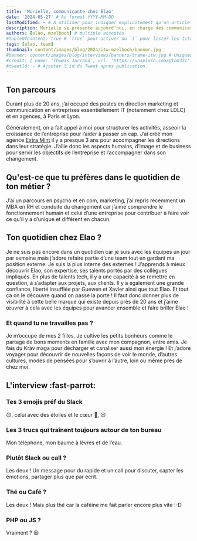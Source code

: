 ```yaml
---
title: 'Murielle, communicante chez Elao'
date: '2024-05-27' # Au format YYYY-MM-DD
lastModified: ~ # À utiliser pour indiquer explicitement qu'un article à été mis à jour
description: Murielle se présente aujourd'hui, en charge des communications (interne, externe et commerciale) avec les équipes, chez Elao depuis mars 2024.
authors: [elao, mzelboch] # multiple acceptés
#tableOfContent: true # `true` pour activer ou `3` pour lister les titres sur 3 niveaux.
tags: [elao, team]
thumbnail: content/images/blog/2024/itw-mzelboch/banner.jpg
#banner: content/images/blog/interviews/banners/trame-itw.jpg # Uniquement si différent de la minitature (thumbnail)
#credit: { name: 'Thomas Jarrand', url: 'https://unsplash.com/@tom32i' } # Pour créditer la photo utilisée en miniature
#tweetId: ~ # Ajouter l'id du Tweet après publication.
---
```


## Ton parcours

Durant plus de 20 ans, j’ai occupé des postes en direction marketing et communication en entreprises essentiellement
IT (notamment chez LDLC) et en agences, à Paris et Lyon. 

Généralement, on a fait appel à moi pour structurer les activités, asseoir la croissance de l’entreprise pour l’aider à
passer un cap. J’ai créé mon agence [Extra Mint](https://www.linkedin.com/company/extramint/) il y a presque 3 ans pour
accompagner les directions dans leur stratégie.
J’allie donc les aspects humains, d’image et de business pour servir les objectifs de l’entreprise et l’accompagner dans
son changement.

## Qu'est-ce que tu préfères dans le quotidien de ton métier ?

J’ai un parcours en psycho et en com, marketing, j’ai repris récemment un MBA en RH et conduite du changement car j’aime
comprendre le fonctionnement humain et celui d’une entreprise pour contribuer à faire voir ce qu’il y a d’unique et
différent en chacun.

## Ton quotidien chez Elao ?

Je ne suis pas encore dans un quotidien car je suis avec les équipes un jour par semaine mais j’adore refaire partie
d’une team tout en gardant ma position externe. Je suis la plus interne des externes ! J’apprends à mieux découvrir
Elao, son expertise, ses talents portés par des collègues impliqués. En plus de talents tech, il y a une capacité à se
remettre en question, à s’adapter aux projets, aux clients. Il y a également une grande confiance, liberté insufflée par
Guewen et Xavier ainsi que tout Elao. Et tout ça on le découvre quand on passe la porte ! Il faut donc donner plus de
visibilité à cette belle marque qui existe depuis près de 20 ans et j’aime œuvrer à cela avec les équipes pour avancer
ensemble et faire briller Elao !

### Et quand tu ne travailles pas ?

Je m’occupe de mes 2 filles. Je cultive les petits bonheurs comme le partage de bons moments en famille avec mon
compagnon, entre amis. Je fais du Krav maga pour décharger et canaliser aussi mon énergie !
Et j’adore voyager pour découvrir de nouvelles façons de voir le monde, d’autres cultures, modes de pensées pour
s’ouvrir à l’autre, loin ou même près de chez moi.

## L'interview :fast-parrot: 

### Tes 3 emojis préf du Slack

😊, celui avec des étoiles et le cœur
🤩, 😍

### Les 3 trucs qui traînent toujours autour de ton bureau

Mon téléphone, mon baume à lèvres et de l’eau.

### Plutôt Slack ou call ?

Les deux ! Un message pour du rapide et un call pour discuter, capter les émotions, partager plus que par écrit.

### Thé ou Café ?

Les deux ! Mais plus thé car la caféine me fait parler encore plus vite :-D

### PHP ou JS ?

Vraiment ? 😆
